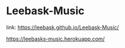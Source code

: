 # Leebask-Music
link: 
https://leebask.github.io/Leebask-Music/


https://leebasks-music.herokuapp.com/

